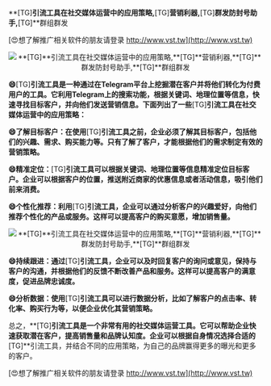 **[TG]**引流工具在社交媒体运营中的应用策略,**[TG]**营销利器,**[TG]**群发防封号助手,**[TG]**群组群发

[😍想了解推广相关软件的朋友请登录 http://www.vst.tw](http://www.vst.tw)

 <center><img src="https://vst.tw/MP4/tuiguang/png/4.png" alt="**[TG]**引流工具在社交媒体运营中的应用策略,**[TG]**营销利器,**[TG]**群发防封号助手,**[TG]**群组群发"></center>

**😄**[TG]**引流工具是一种通过在Telegram平台上挖掘潜在客户并将他们转化为付费用户的工具。它利用Telegram上的搜索功能，根据关键词、地理位置等信息，快速寻找目标客户，并向他们发送营销信息。下面列出了一些**[TG]**引流工具在社交媒体运营中的应用策略：**

**😄了解目标客户：在使用**[TG]**引流工具之前，企业必须了解其目标客户，包括他们的兴趣、需求、购买能力等。只有了解了客户，才能根据他们的需求制定有效的营销策略。**

**😄精准定位：**[TG]**引流工具可以根据关键词、地理位置等信息精准定位目标客户。企业可以根据客户的位置，推送附近商家的优惠信息或者活动信息，吸引他们前来消费。**

**😄个性化推荐：利用**[TG]**引流工具，企业可以通过分析客户的兴趣爱好，向他们推荐个性化的产品或服务。这样可以提高客户的购买意愿，增加销售量。**

 <center><img src="https://vst.tw/MP4/tuiguang/png/7.png" alt="**[TG]**引流工具在社交媒体运营中的应用策略,**[TG]**营销利器,**[TG]**群发防封号助手,**[TG]**群组群发"></center>

**😄持续跟进：通过**[TG]**引流工具，企业可以及时回复客户的询问或意见，保持与客户的沟通，并根据他们的反馈不断改善产品和服务。这样可以提高客户的满意度，促进品牌忠诚度。**

**😄分析数据：使用**[TG]**引流工具可以进行数据分析，比如了解客户的点击率、转化率、购买行为等，以便企业优化其营销策略。**

总之，**[TG]**引流工具是一个非常有用的社交媒体运营工具。它可以帮助企业快速获取潜在客户，提高销售量和品牌认知度。企业可以根据自身情况选择合适的**[TG]**引流工具，并结合不同的应用策略，为自己的品牌赢得更多的曝光和更多的客户。

[😍想了解推广相关软件的朋友请登录 http://www.vst.tw](http://www.vst.tw)



